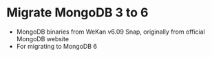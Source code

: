 # Migrate MongoDB 3 to 6

- MongoDB binaries from WeKan v6.09 Snap, originally from official MongoDB website
- For migrating to MongoDB 6
